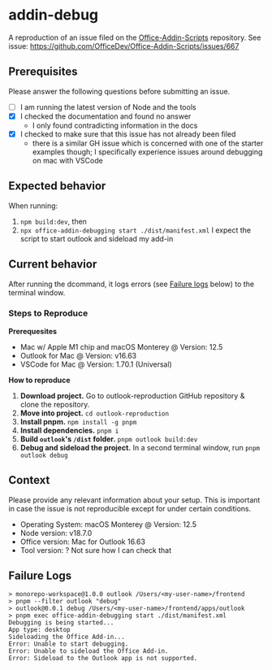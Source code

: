 # addin-debug
A reproduction of an issue filed on the [Office-Addin-Scripts](https://github.com/OfficeDev/Office-Addin-Scripts) repository. 
See issue: https://github.com/OfficeDev/Office-Addin-Scripts/issues/667

## Prerequisites
Please answer the following questions before submitting an issue.
- [ ] I am running the latest version of Node and the tools
- [x] I checked the documentation and found no answer
  - I only found contradicting information in the docs
- [x] I checked to make sure that this issue has not already been filed
  - there is a similar GH issue which is concerned with one of the starter examples though; I specifically experience issues around debugging on mac with VSCode
## Expected behavior
When running:
1. `npm build:dev`, then
2. `npx office-addin-debugging start ./dist/manifest.xml`
I expect the script to start outlook and sideload my add-in
## Current behavior
After running the dcommand, it logs errors (see [Failure logs](#failure-logs) below) to the terminal window.
### Steps to Reproduce
**Prerequesites**
- Mac w/ Apple M1 chip and macOS Monterey @ Version: 12.5
- Outlook for Mac @ Version: v16.63
- VSCode for Mac @ Version: 1.70.1 (Universal)

**How to reproduce**
1. **Download project.** Go to outlook-reproduction GitHub repository & clone the repository.
2. **Move into project.** `cd outlook-reproduction`
3. **Install pnpm.** `npm install -g pnpm`
4. **Install dependencies.** `pnpm i`
5. **Build `outlook`'s `/dist` folder.** `pnpm outlook build:dev`
6. **Debug and sideload the project.** In a second terminal window, run `pnpm outlook debug`
## Context
Please provide any relevant information about your setup. This is important in case the issue is not reproducible except for under certain conditions.
* Operating System: macOS Monterey @ Version: 12.5
* Node version: v18.7.0
* Office version: Mac for Outlook 16.63
* Tool version: ? Not sure how I can check that
## Failure Logs
```shell
> monorepo-workspace@1.0.0 outlook /Users/<my-user-name>/frontend
> pnpm --filter outlook "debug"
> outlook@0.0.1 debug /Users/<my-user-name>/frontend/apps/outlook
> pnpm exec office-addin-debugging start ./dist/manifest.xml
Debugging is being started...
App type: desktop
Sideloading the Office Add-in...
Error: Unable to start debugging.
Error: Unable to sideload the Office Add-in.
Error: Sideload to the Outlook app is not supported.
```
